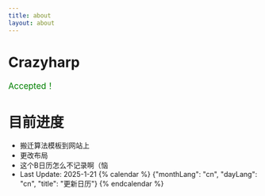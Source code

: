 ```yaml
---
title: about
layout: about
---
```

# Crazyharp
<p style="color: green;font-size: larger">Accepted！ </p>

# 目前进度
* 搬迁算法模板到网站上
* 更改布局
* 这个B日历怎么不记录啊（恼
* Last Update: 2025-1-21
{% calendar %}
{"monthLang": "cn", "dayLang": "cn", "title": "更新日历"}
{% endcalendar %}
